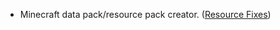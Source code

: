 - Minecraft data pack/resource pack creator. ([Resource Fixes](https://modrinth.com/resourcepack/model-optimizations-and-fixes))

